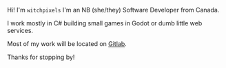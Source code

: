 Hi! I'm `witchpixels` I'm an NB (she/they) Software Developer from Canada.

I work mostly in C# building small games in Godot or dumb little web services.

Most of my work will be located on [Gitlab](https://gitlab.com/witchpixels).

Thanks for stopping by!
